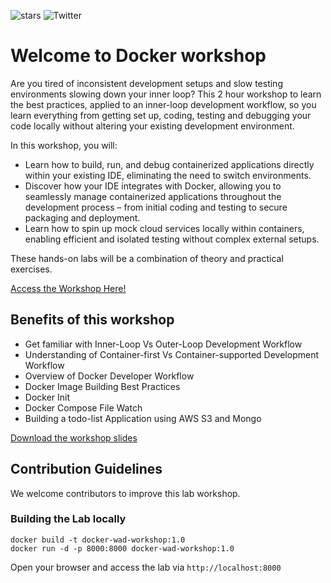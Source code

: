 

![stars](https://img.shields.io/github/stars/ajeetraina/wad2024-workshop)
![Twitter](https://img.shields.io/twitter/follow/ajeetsraina?style=social)




# Welcome to Docker workshop

Are you tired of inconsistent development setups and slow testing environments slowing down your inner loop? This 2 hour workshop to learn the best practices, applied to an inner-loop development workflow, so you learn everything from getting set up, coding, testing and debugging your code locally without altering your existing development environment.


In this workshop, you will:

- Learn how to build, run, and debug containerized applications directly within your existing IDE, eliminating the need to switch environments.
- Discover how your IDE integrates with Docker, allowing you to seamlessly manage containerized applications throughout the development process – from initial coding and testing to secure packaging and deployment.
- Learn how to spin up mock cloud services locally within containers, enabling efficient and isolated testing without complex external setups.


These hands-on labs will be a combination of theory and practical exercises.

[Access the Workshop Here!](https://dockerworkshop.vercel.app/)

## Benefits of this workshop


- Get familiar with Inner-Loop Vs Outer-Loop Development Workflow
- Understanding of Container-first Vs Container-supported Development Workflow
- Overview of Docker Developer Workflow
- Docker Image Building Best Practices
- Docker Init
- Docker Compose File Watch
- Building a todo-list Application using AWS S3 and Mongo

 [Download the workshop slides](https://github.com/ajeetraina/docker-workshop/blob/7c4b31c41e1e8b64252bb15859d5bdce18428973/WeAreDevelopers-workshop.pdf)

## Contribution Guidelines

We welcome contributors to improve this lab workshop. 

### Building the Lab locally

```
docker build -t docker-wad-workshop:1.0
docker run -d -p 8000:8000 docker-wad-workshop:1.0
```

Open your browser and access the lab via `http://localhost:8000`



